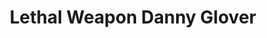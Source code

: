 ---
layout: post
title:  "Lethal Weapon Danny Glover"
categories: meme-template
template_id: 274
---